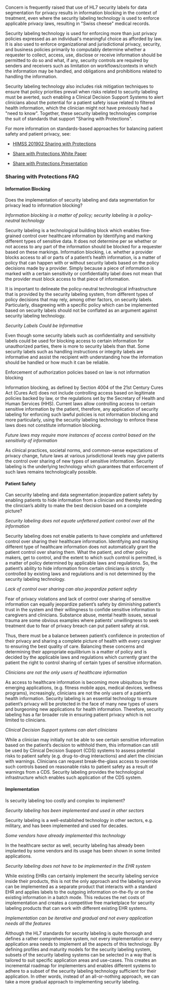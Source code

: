 Concern is frequently raised that use of HL7 security labels for data segmentation for privacy results in information blocking in the context of treatment, even where the security labeling technology is used to enforce applicable privacy laws, resulting in "Swiss cheese" medical records. 

Security labeling technology is used for enforcing more than just privacy policies expressed as an individual's meaningful choice as afforded by law.  It is also used to enforce organizational and jurisdictional privacy, security, and business policies primarily to computably determine whether a requester to collect, access, use, disclose or receive information should be permitted to do so and what, if any, security controls are required by senders and receivers such as limitation on workflows/contexts in which the information may be handled, and obligations and prohibitions related to handling the information. 

Security labeling technology also includes risk mitigation techniques to ensure that policy priorities prevail when risks related to security labeling must be averted, such enabling a Clinical Decision Support Systems to alert clinicians about the potential for a patient safety issue related to filtered health information, which the clinician might not have previously had a "need to know".  Together, these security labeling technologies comprise the suit of standards that support "Sharing with Protections".

For more information on standards-based approaches for balancing patient safety and patient privacy, see:

- [HIMSS 201902 Sharing with Protections](https://confluence.hl7.org/display/SEC/HIMSS+201902+Sharing+with+Protections?src=contextnavpagetreemod)

- [Share with Protections White Paper](https://confluence.hl7.org/display/SEC/Share+with+Protections+Documents?preview=/54690141/76159265/DS4P_Share%20with%20Protections%202020%200220%20V2.2.pdf)

- [Share with Protections Presentation](https://confluence.hl7.org/display/SEC/Share+with+Protections+Documents?preview=/54690141/76159218/Share%20with%20Protections%20with%20Citations%202020%200210.pptx)

### Sharing with Protections FAQ

#### Information Blocking

Does the implementation of security labeling and data segmentation for privacy lead to information blocking?

_Information blocking is a matter of policy; security labeling is a policy-neutral technology_

Security labeling is a technological building block which enables fine-grained control over healthcare information by Identifying and marking different types of sensitive data. It does not determine per se whether or not access to any part of the information should be blocked for a requester based on these markings. Information blocking, i.e. whether a provider blocks access to all or parts of a patient’s health information, is a matter of policy that can happen with or without security labels based on the policy decisions made by a provider. Simply because a piece of information is marked with a certain sensitivity or confidentiality label does not mean that the provider must block access to that piece of information.

It is important to delineate the policy-neutral technological infrastructure that is provided by the security labeling system, from different types of policy decisions that may rely, among other factors, on security labels. Particularly, disagreeing with a specific policy which can be implemented based on security labels should not be conflated as an argument against security labeling technology.

_Security Labels Could be Informative_

Even though some security labels such as confidentiality and sensitivity labels could be used for blocking access to certain information for unauthorized parties, there is more to security labels than that. Some security labels such as handling instructions or integrity labels are informative and assist the recipient with understanding how the information should be handled or how much it can be reliable.

Enforcement of authorization policies based on law is not information blocking

Information blocking, as defined by Section 4004 of the 21st Century Cures Act (Cures Act) does not include controlling access based on legitimate policies backed by law, or the regulations set by the Secretary of Health and Human Services (HHS). Current laws allow controlling access to certain sensitive information by the patient, therefore, any application of security labeling for enforcing such lawful policies is not information blocking and more particularly, using the security labeling technology to enforce these laws does not constitute information blocking.

_Future laws may require more instances of access control based on the sensitivity of information_

As clinical practices, societal norms, and common-sense expectations of privacy change, future laws at various jurisdictional levels may give patients the control over sharing of new types of sensitive information. Security labeling is the underlying technology which guarantees that enforcement of such laws remains technologically possible.

#### Patient Safety

Can security labeling and data segmentation jeopardize patient safety by enabling patients to hide information from a clinician and thereby impeding the clinician’s ability to make the best decision based on a complete picture?

_Security labeling does not equate unfettered patient control over all the information_

Security labeling does not enable patients to have complete and unfettered control over sharing their healthcare information. Identifying and marking different type of healthcare information does not automatically grant the patient control over sharing them. What the patient, and other policy makers, get to control, and the extent to which such control is permitted, is a matter of policy determined by applicable laws and regulations. So, the patient’s ability to hide information from certain clinicians is strictly controlled by existing laws and regulations and is not determined by the security labeling technology.

_Lack of control over sharing can also jeopardize patient safety_

Fear of privacy violations and lack of control over sharing of sensitive information can equally jeopardize patient’s safety by diminishing patient’s trust in the system and their willingness to confide sensitive information to caregivers and clinicians. Substance abuse, mental health issues, sexual trauma are some obvious examples where patients’ unwillingness to seek treatment due to fear of privacy breach can put patient safety at risk.

Thus, there must be a balance between patient’s confidence in protection of their privacy and sharing a complete picture of health with every caregiver to ensuring the best quality of care. Balancing these concerns and determining their appropriate equilibrium is a matter of policy and is decided by the applicable laws and regulations which currently grant the patient the right to control sharing of certain types of sensitive information.

_Clinicians are not the only users of healthcare information_

As access to healthcare information is becoming more ubiquitous by the emerging applications, (e.g. fitness mobile apps, medical devices, wellness programs), increasingly, clinicians are not the only users of a patient’s health information. Security labeling is an essential technology to ensure patient’s privacy will be protected in the face of many new types of users and burgeoning new applications for health information. Therefore, security labeling has a far broader role in ensuring patient privacy which is not limited to clinicians.

_Clinical Decision Support systems can alert clinicians_

While a clinician may initially not be able to see certain sensitive information based on the patient’s decision to withhold them, this information can still be used by Clinical Decision Support (CDS) systems to assess potential risks to patient safety (e.g. drug-to-drug interactions) and alert the clinician with warnings. Clinicians can request break-the-glass access to override such controls based on reasonable risks to patient safety as a result of warnings from a CDS. Security labeling provides the technological infrastructure which enables such application of the CDS system.

#### Implementation

Is security labeling too costly and complex to implement?

_Security labeling has been implemented and used in other sectors_

Security labeling is a well-established technology in other sectors, e.g. military, and has been implemented and used for decades.

_Some vendors have already implemented this technology_

In the healthcare sector as well, security labeling has already been implanted by some vendors and its usage has been shown in some limited applications.

_Security labeling does not have to be implemented in the EHR system_

While existing EHRs can certainly implement the security labeling service inside their products, this is not the only approach and the labeling service can be implemented as a separate product that interacts with a standard EHR and applies labels to the outgoing information on-the-fly or on the existing information in a batch mode. This reduces the net costs of implementation and creates a competitive free marketplace for security labeling products that can work with different existing EHR systems.

_Implementation can be iterative and gradual and not every application needs all the features_

Although the HL7 standards for security labeling is quite thorough and defines a rather comprehensive system, not every implementation or every application area needs to implement all the aspects of this technology. By defining profiles and maturity models for the security labeling system, subsets of the security labeling systems can be selected in a way that is tailored to suit specific application areas and use-cases. This creates an incremental roadmap for implementers and enables different systems to adhere to a subset of the security labeling technology sufficient for their application. In other words, instead of an all-or-nothing approach, we can take a more gradual approach to implementing security labeling.
